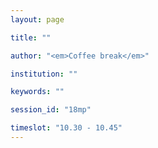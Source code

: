 ```yaml
---
layout: page

title: ""

author: "<em>Coffee break</em>"

institution: ""

keywords: ""

session_id: "18mp"

timeslot: "10.30 - 10.45"
---
```

